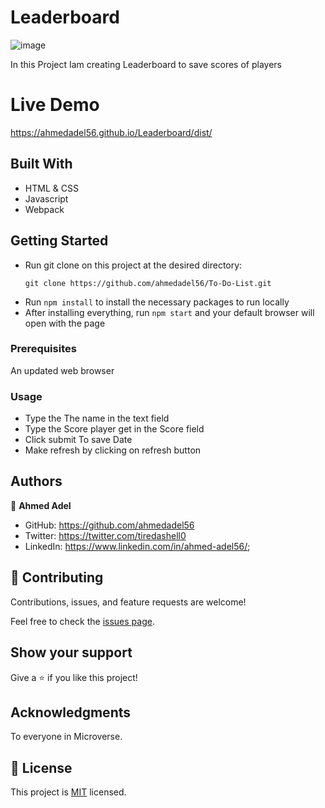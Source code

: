# Leaderboard
![image](https://user-images.githubusercontent.com/43178495/136969790-89426174-aa19-47a1-aae6-3ca764b7f885.png)

In this Project Iam creating Leaderboard to save scores of players

# Live Demo

https://ahmedadel56.github.io/Leaderboard/dist/

## Built With

- HTML & CSS
- Javascript
- Webpack

## Getting Started

- Run git clone on this project at the desired directory:
   ```
   git clone https://github.com/ahmedadel56/To-Do-List.git
   ```
- Run `npm install` to install the necessary packages to run locally
- After installing everything, run `npm start` and your default browser will open with the page

### Prerequisites

An updated web browser

### Usage

- Type the The name in the text field
- Type the Score player get in the Score field
- Click submit To save Date
- Make refresh by clicking on refresh button


## Authors

👤 **Ahmed Adel**

- GitHub: https://github.com/ahmedadel56
- Twitter: https://twitter.com/tiredashell0
- LinkedIn: https://www.linkedin.com/in/ahmed-adel56/;

## 🤝 Contributing

Contributions, issues, and feature requests are welcome!

Feel free to check the [issues page](../../issues/).

## Show your support

Give a ⭐️ if you like this project!

## Acknowledgments

To everyone in Microverse.

## 📝 License

This project is [MIT](./LICENSE) licensed.
